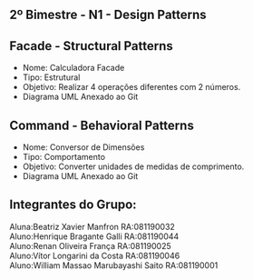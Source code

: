 ## 2º Bimestre - N1 - Design Patterns


## Facade - Structural Patterns

- Nome: Calculadora Facade
- Tipo: Estrutural
- Objetivo: Realizar 4 operações diferentes com 2 números.
- Diagrama UML Anexado ao Git

## Command - Behavioral Patterns

- Nome: Conversor de Dimensões
- Tipo: Comportamento
- Objetivo: Converter unidades de medidas de comprimento.
- Diagrama UML Anexado ao Git

## Integrantes do Grupo:
Aluna:Beatriz Xavier Manfron RA:081190032  
Aluno:Henrique Bragante Galli RA:081190044  
Aluno:Renan Oliveira França RA:081190025  
Aluno:Vítor Longarini da Costa RA:081190046  
Aluno:William Massao Marubayashi Saito RA:081190001  

